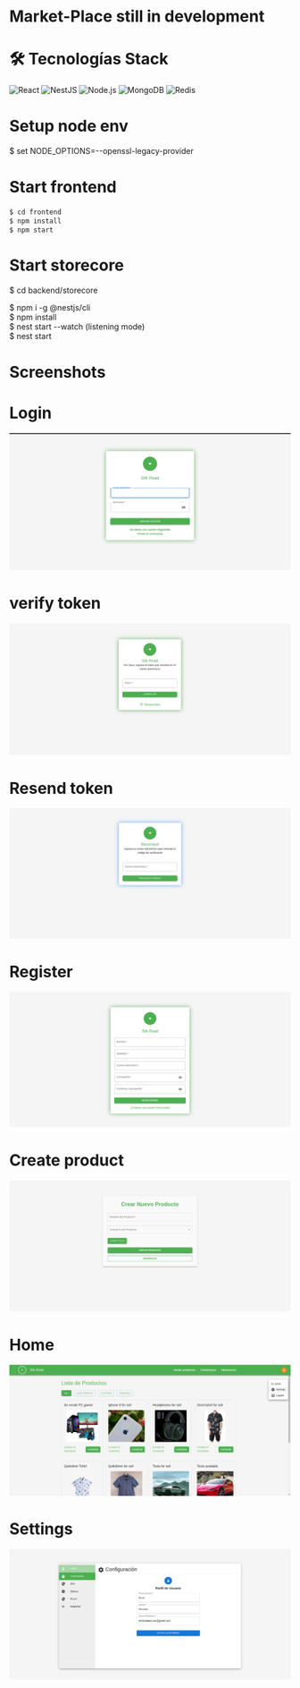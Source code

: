 # Market-Place still in development

# 🛠️ Tecnologías Stack

![React](https://img.shields.io/badge/React-20232A?style=for-the-badge&logo=react&logoColor=61DAFB)
![NestJS](https://img.shields.io/badge/NestJS-E0234E?style=for-the-badge&logo=nestjs&logoColor=white)
![Node.js](https://img.shields.io/badge/Node.js-43853D?style=for-the-badge&logo=node.js&logoColor=white)
![MongoDB](https://img.shields.io/badge/MongoDB-4EA94B?style=for-the-badge&logo=mongodb&logoColor=white)
![Redis](https://img.shields.io/badge/Redis-DC382D?style=for-the-badge&logo=redis&logoColor=white)




# Setup node env 

$ set NODE_OPTIONS=--openssl-legacy-provider


# Start frontend
```
$ cd frontend  
$ npm install  
$ npm start
```

# Start storecore
$ cd backend/storecore

$ npm i -g @nestjs/cli  
$ npm install  
$ nest start --watch (listening mode)  
$ nest start  



# Screenshots
# Login
![Login](frontend/src/assets/screenshots/login.png)

# verify token
![verifytoken](frontend/src/assets/screenshots/verifytoken.png)

# Resend token
![Resend token](frontend/src/assets/screenshots/resentoken.png)

# Register
![Register](frontend/src/assets/screenshots/register.png)

# Create product
![Create](frontend/src/assets/screenshots/create.png)

 # Home
![Home](frontend/src/assets/screenshots/home.png)

# Settings
![Settings](frontend/src/assets/screenshots/settings.png)





